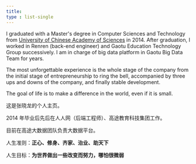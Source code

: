 ```yaml
---
title: 
type : list-single
---
```


<!-- {{<figure src="/media/trip_saipan.jpeg" caption="Photographed during a trip to Saipan by suxia.Wang in 2017" width="450" height="400">}} -->

I graduated with a Master's degree in Computer Sciences and Technology from [University of Chinese Academy of Sciences](https://www.ucas.ac.cn/) in 2014. After graduation, I worked in Renren (back-end engineer) and Gaotu Education Technology Group successively. I am in charge of big data platform in Gaotu Big Data Team for years.

The most unforgettable experience is the whole stage of the company from the initial stage of entrepreneurship to ring the bell, accompanied by three ups and downs of the company, and finally stable development.

The goal of life is to make a difference in the world, even if it is small.

<!-- [Curriculum Vitae](https://xxx/ofiles/allen_zhang_cv.pdf) -->

这是张晓龙的个人主页。
<!-- 2011 年从沈阳航空航天大学毕业后，到中国科学院大学读取计算机系统架构硕士学位。 -->

2014 年毕业后先后在人人网（后端工程师）、高途教育科技集团工作。

目前在高途大数据团队负责大数据平台。

<!-- 最难忘的一次经历是经历公司从创业初期、上市完整的阶段，伴随公司三次大起大落，最终平稳的发展。 -->

人生准则：**正心、修身、齐家、治业、助天下**

人生目标：**为世界做出一些改变而努力，哪怕很微弱**
